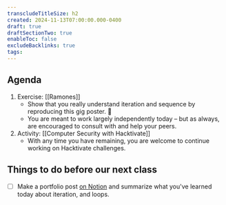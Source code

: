 ```yaml
---
transcludeTitleSize: h2
created: 2024-11-13T07:00:00.000-0400
draft: true
draftSectionTwo: true
enableToc: false
excludeBacklinks: true
tags:
---
```

## Agenda
1. Exercise: [[Ramones]]
	- Show that you really understand iteration and sequence by reproducing this gig poster. 🎸
	- You are meant to work largely independently today – but as always, are encouraged to consult with and help your peers.
1. Activity: [[Computer Security with Hacktivate]]
	- With any time you have remaining, you are welcome to continue working on Hacktivate challenges.
	  
## Things to do before our next class
- [ ] Make a portfolio post [on Notion](https://notion.so) and summarize what you've learned today about iteration, and loops.